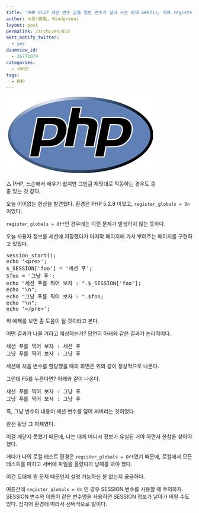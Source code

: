 ```yaml
---
title: 'PHP 버그? 세션 변수 값을 일반 변수가 덮어 쓰는 문제 &#8211; 아마 register_globals 때문인 듯'
author: 녹풍(綠風, Windgreen)
layout: post
permalink: /archives/810
aktt_notify_twitter:
  - yes
daumview_id:
  - 36771079
categories:
  - 서버단
tags:
  - PHP
---
```

<div style="width: 410px" class="wp-caption aligncenter">
  <img src="/uploads/legacy/old-images/1/cfile2.uf.19425A4E4D4BC96D321E28.png" width="400" height="210" alt="" filename="cfile2.uf.19425A4E4D4BC96D321E28.png" filemime="" /><p class="wp-caption-text">
    △ PHP, 느슨해서 배우기 쉽지만 그만큼 제멋대로 작동하는 경우도 종종 있는 것 같다.
  </p>
</div>

오늘 어이없는 현상을 발견했다. 환경은 PHP&nbsp;5.2.8 이었고, `register_globals = On` 이었다.

`register_globals = Off`인 경우에는 이런 문제가 발생하지 않는 듯하다.

오늘 사용자 정보를 세션에 저장했다가 마지막 페이지에 가서 뿌려주는 페이지를 구현하고 있었다. 

<pre class="brush:php">session_start();
echo &#039;&lt;pre&gt;&#039;;
$_SESSION[&#039;foo&#039;] = &#039;세션 푸&#039;;
$foo = &#039;그냥 푸&#039;;
echo "세션 푸를 찍어 보자 : ".$_SESSION[&#039;foo&#039;];
echo "\n";
echo "그냥 푸를 찍어 보자 : ".$foo;
echo "\n";
echo &#039;&lt;/pre&gt;&#039;;
</pre>

위 예제를 보면 좀 도움이 될 것이라고 본다.

어떤 결과가 나올 거라고 예상하는가? 당연히 아래와 같은 결과가 논리적이다.</p> 

<pre class="brush:plain">세션 푸를 찍어 보자 : 세션 푸
그냥 푸를 찍어 보자 : 그냥 푸
</pre>

세션에 처음 변수를 할당했을 때의 화면은 위와 같이 정상적으로 나온다.

그런데 F5를 누른다면? 아래와 같이 나온다.

<pre class="brush:plain">세션 푸를 찍어 보자 : 그냥 푸
그냥 푸를 찍어 보자 : 그냥 푸
</pre>

즉, 그냥 변수의 내용이 세션 변수를 덮어 써버리는 것이었다. 

완전 황당 그 자체였다.

이걸 깨닫지 못했기 때문에, 나는 대체 어디서 정보가 유실된 거야 하면서 한참을 찾아야 했다.

게다가 나의 로컬 테스트 환경은 `register_globals = Off`였기 때문에, 로컬에서 모든 테스트를 마치고 서버에 파일을 올렸다가 낭패를 봐야 했다.

이건 도대체 뭔 문제 때문인지 설명 가능하신 분 없는지 궁금하다.

여튼간에 `register_globals = On` 인 경우 SESSION 변수를 사용할 때 주의하자. SESSION 변수와 이름이 같은 변수명을 사용하면 SESSION 정보가 날아가 버릴 수도 있다. 심지어 환경에 따라서 선택적으로 말이다.